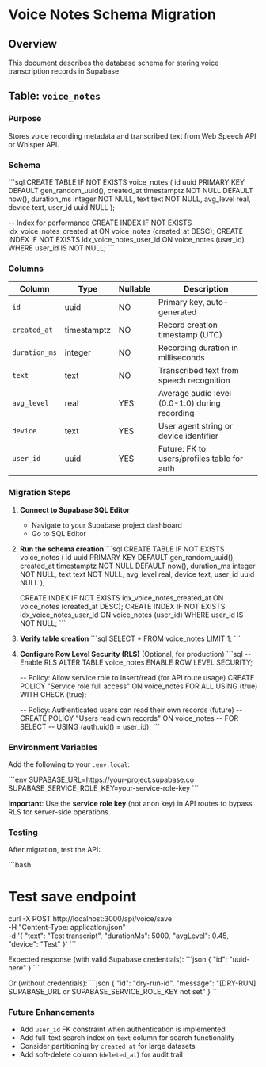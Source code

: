 # Voice Notes Schema Migration

## Overview
This document describes the database schema for storing voice transcription records in Supabase.

## Table: `voice_notes`

### Purpose
Stores voice recording metadata and transcribed text from Web Speech API or Whisper API.

### Schema

\`\`\`sql
CREATE TABLE IF NOT EXISTS voice_notes (
  id uuid PRIMARY KEY DEFAULT gen_random_uuid(),
  created_at timestamptz NOT NULL DEFAULT now(),
  duration_ms integer NOT NULL,
  text text NOT NULL,
  avg_level real,
  device text,
  user_id uuid NULL
);

-- Index for performance
CREATE INDEX IF NOT EXISTS idx_voice_notes_created_at ON voice_notes (created_at DESC);
CREATE INDEX IF NOT EXISTS idx_voice_notes_user_id ON voice_notes (user_id) WHERE user_id IS NOT NULL;
\`\`\`

### Columns

| Column | Type | Nullable | Description |
|--------|------|----------|-------------|
| `id` | uuid | NO | Primary key, auto-generated |
| `created_at` | timestamptz | NO | Record creation timestamp (UTC) |
| `duration_ms` | integer | NO | Recording duration in milliseconds |
| `text` | text | NO | Transcribed text from speech recognition |
| `avg_level` | real | YES | Average audio level (0.0-1.0) during recording |
| `device` | text | YES | User agent string or device identifier |
| `user_id` | uuid | YES | Future: FK to users/profiles table for auth |

### Migration Steps

1. **Connect to Supabase SQL Editor**
   - Navigate to your Supabase project dashboard
   - Go to SQL Editor

2. **Run the schema creation**
   \`\`\`sql
   CREATE TABLE IF NOT EXISTS voice_notes (
     id uuid PRIMARY KEY DEFAULT gen_random_uuid(),
     created_at timestamptz NOT NULL DEFAULT now(),
     duration_ms integer NOT NULL,
     text text NOT NULL,
     avg_level real,
     device text,
     user_id uuid NULL
   );

   CREATE INDEX IF NOT EXISTS idx_voice_notes_created_at ON voice_notes (created_at DESC);
   CREATE INDEX IF NOT EXISTS idx_voice_notes_user_id ON voice_notes (user_id) WHERE user_id IS NOT NULL;
   \`\`\`

3. **Verify table creation**
   \`\`\`sql
   SELECT * FROM voice_notes LIMIT 1;
   \`\`\`

4. **Configure Row Level Security (RLS)** (Optional, for production)
   \`\`\`sql
   -- Enable RLS
   ALTER TABLE voice_notes ENABLE ROW LEVEL SECURITY;

   -- Policy: Allow service role to insert/read (for API route usage)
   CREATE POLICY "Service role full access" ON voice_notes
     FOR ALL
     USING (true)
     WITH CHECK (true);

   -- Policy: Authenticated users can read their own records (future)
   -- CREATE POLICY "Users read own records" ON voice_notes
   --   FOR SELECT
   --   USING (auth.uid() = user_id);
   \`\`\`

### Environment Variables

Add the following to your `.env.local`:

\`\`\`env
SUPABASE_URL=https://your-project.supabase.co
SUPABASE_SERVICE_ROLE_KEY=your-service-role-key
\`\`\`

**Important**: Use the **service role key** (not anon key) in API routes to bypass RLS for server-side operations.

### Testing

After migration, test the API:

\`\`\`bash
# Test save endpoint
curl -X POST http://localhost:3000/api/voice/save \
  -H "Content-Type: application/json" \
  -d '{
    "text": "Test transcript",
    "durationMs": 5000,
    "avgLevel": 0.45,
    "device": "Test"
  }'
\`\`\`

Expected response (with valid Supabase credentials):
\`\`\`json
{
  "id": "uuid-here"
}
\`\`\`

Or (without credentials):
\`\`\`json
{
  "id": "dry-run-id",
  "message": "[DRY-RUN] SUPABASE_URL or SUPABASE_SERVICE_ROLE_KEY not set"
}
\`\`\`

### Future Enhancements

- Add `user_id` FK constraint when authentication is implemented
- Add full-text search index on `text` column for search functionality
- Consider partitioning by `created_at` for large datasets
- Add soft-delete column (`deleted_at`) for audit trail
